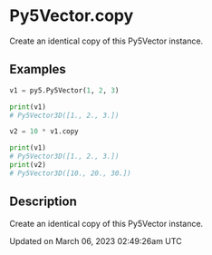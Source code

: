 # Py5Vector.copy

Create an identical copy of this Py5Vector instance.

## Examples

<div class="example-table">

<div class="example-row"><div class="example-cell-image">

</div><div class="example-cell-code">

```python
v1 = py5.Py5Vector(1, 2, 3)

print(v1)
# Py5Vector3D([1., 2., 3.])

v2 = 10 * v1.copy

print(v1)
# Py5Vector3D([1., 2., 3.])
print(v2)
# Py5Vector3D([10., 20., 30.])
```

</div></div>

</div>

## Description

Create an identical copy of this Py5Vector instance.

Updated on March 06, 2023 02:49:26am UTC
